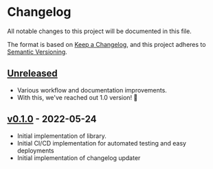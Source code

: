 # Changelog

All notable changes to this project will be documented in this file.

The format is based on [Keep a Changelog](https://keepachangelog.com/en/1.0.0/),
and this project adheres to [Semantic Versioning](https://semver.org/spec/v2.0.0.html).

## [Unreleased]
-	Various workflow and documentation improvements.
-	With this, we've reached out 1.0 version! 🎉

## [v0.1.0] - 2022-05-24

-   Initial implementation of library.
-   Initial CI/CD implementation for automated testing and easy deployments
-   Initial implementation of changelog updater

[Unreleased]: https://github.com/CephalonAhmes/Interruptible-Sleep-Binding/compare/v0.1.0...HEAD

[v0.1.0]: https://github.com/CephalonAhmes/Interruptible-Sleep-Binding/compare/d1b0818c8e69c683bc4e455cdc952b4b868cece4...v0.1.0
